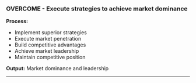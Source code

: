 ### OVERCOME - Execute strategies to achieve market dominance

**Process:**

- Implement superior strategies
- Execute market penetration
- Build competitive advantages
- Achieve market leadership
- Maintain competitive position

**Output:** Market dominance and leadership

---
